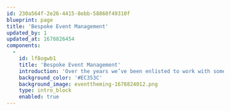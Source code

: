 ```yaml
---
id: 230a564f-2e26-4415-8ebb-58860f49310f
blueprint: page
title: 'Bespoke Event Management'
updated_by: 1
updated_at: 1678826454
components:
  -
    id: lf8ogwb1
    title: 'Bespoke Event Management'
    introduction: 'Over the years we’ve been enlisted to work with some of the world’s leading brands, including Disney, Sony Pictures, Experian, MOBO and Barclays Bank. Providing all levels of support and proving our nous in bespoke event management. Specialists in marquee events, these blank canvases allow our creative potential to peak. Whether it’s simply an initial concept or an exacting specification, our team will deliver and exceed expectations every time.'
    background_color: '#EC353C'
    background_image: eventtheming-1678824012.png
    type: intro_block
    enabled: true
---
```

